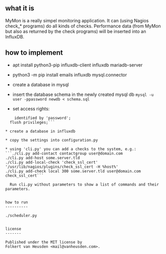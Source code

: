 what it is
----------

MyMon is a really simpel monitoring application.
It can (using Nagios check_* programs) do all kinds of checks.
Performance data (from MyMon but also as returned by the check
programs) will be inserted into an InfluxDB.


how to implement
----------------

* apt install python3-pip influxdb-client influxdb mariadb-server

* python3 -m pip install emails influxdb mysql.connector

* create a database in mysql

* insert the database schema in the newly created mysql db
`mysql -u user -ppassword newdb < schema.sql`

* set access rights:
```grant insert,select,update on newdb.* to user@localhost
    identified by 'password';
  flush privileges;```

* create a database in influxdb

* copy the settings into configuration.py

* using 'cli.py' you can add a checks to the system, e.g.:
```./cli.py add-contact contactgroup user@domain.com
./cli.py add-host some.server.tld
./cli.py add-local-check 'check_ssl_cert' '/usr/lib/nagios/plugins/check_ssl_cert -H %host%'
./cli.py add-check local 300 some.server.tld user@domain.com check_ssl_cert```

  Run cli.py without parameters to show a list of commands and their parameters.


how to run
----------

./scheduler.py


license
-------

Published under the MIT license by
Folkert van Heusden <mail@vanheusden.com>.

